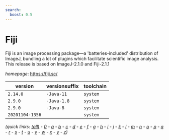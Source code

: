 ```yaml
---
search:
  boost: 0.5
---
```

# Fiji

Fiji is an image processing package—a 'batteries-included' distribution of  ImageJ, bundling a lot of plugins which facilitate scientific image analysis. This release is based on ImageJ-2.1.0 and Fiji-2.1.1

*homepage*: <https://fiji.sc/>

version | versionsuffix | toolchain
--------|---------------|----------
``2.14.0`` | ``-Java-11`` | ``system``
``2.9.0`` | ``-Java-1.8`` | ``system``
``2.9.0`` | ``-Java-8`` | ``system``
``20201104-1356`` |  | ``system``


*(quick links: [(all)](../index.md) - [0](../0/index.md) - [a](../a/index.md) - [b](../b/index.md) - [c](../c/index.md) - [d](../d/index.md) - [e](../e/index.md) - [f](../f/index.md) - [g](../g/index.md) - [h](../h/index.md) - [i](../i/index.md) - [j](../j/index.md) - [k](../k/index.md) - [l](../l/index.md) - [m](../m/index.md) - [n](../n/index.md) - [o](../o/index.md) - [p](../p/index.md) - [q](../q/index.md) - [r](../r/index.md) - [s](../s/index.md) - [t](../t/index.md) - [u](../u/index.md) - [v](../v/index.md) - [w](../w/index.md) - [x](../x/index.md) - [y](../y/index.md) - [z](../z/index.md))*

